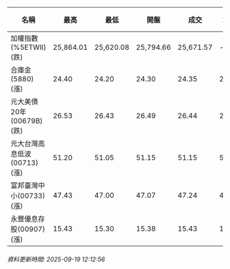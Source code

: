 | 名稱 | 最高 | 最低 | 開盤 | 成交 | 均價 | 成交金額(億) | 昨收 | 漲跌幅 | 漲跌 | 總量 | 昨量 | 振幅 |
| -------- | -------- | -------- | -------- |-------- | -------- | -------- |-------- |-------- |-------- | -------- | -------- |-------- |
|加權指數(%5ETWII) (跌)|25,864.01|25,620.08|25,794.66|25,671.57|-|3,861.97|25,769.36|0.38%|97.79|6,899,490|0|0.95%|
|合庫金(5880) (漲)|24.40|24.20|24.30|24.35|24.32|0.996|24.30|0.21%|0.05|4,095|11,084|0.82%|
|元大美債20年(00679B) (跌)|26.53|26.43|26.49|26.44|26.48|9.51|26.73|1.08%|0.29|35,922|32,807|0.37%|
|元大台灣高息低波(00713) (漲)|51.20|51.05|51.15|51.15|51.12|3.88|51.05|0.20%|0.10|7,597|10,214|0.29%|
|富邦臺灣中小(00733) (漲)|47.43|47.00|47.07|47.24|47.29|0.440|46.84|0.85%|0.40|931|1,088|0.92%|
|永豐優息存股(00907) (漲)|15.43|15.30|15.38|15.43|15.38|0.097|15.38|0.33%|0.05|629|669|0.85%|
###### 資料更新時間: 2025-09-19 12:12:56